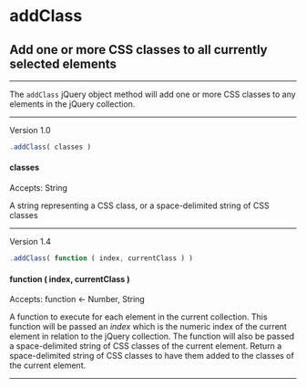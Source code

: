 # addClass

## Add one or more CSS classes to all currently selected elements

---

The `addClass` jQuery object method will add one or more CSS classes to any elements in the jQuery collection.

---

<span class="label label-info">Version 1.0</span>

```javascript
.addClass( classes )
```

#### classes

<span class="label label-inverse">Accepts: String</span>

A string representing a CSS class, or a space-delimited string of CSS classes

<div class="fiddle" id="------------"></div>

---

<span class="label label-info">Version 1.4</span>

```javascript
.addClass( function ( index, currentClass ) )
```

#### function ( index, currentClass )

<span class="label label-inverse">Accepts: function <- Number, String</span>

A function to execute for each element in the current collection. This function will be passed an _index_ which is the numeric index of the current element in relation to the jQuery collection. The function will also be passed a space-delimited string of CSS classes of the current element. Return a space-delimited string of CSS classes to have them added to the classes of the current element.

<div class="fiddle" id="---------------"></div>

---
